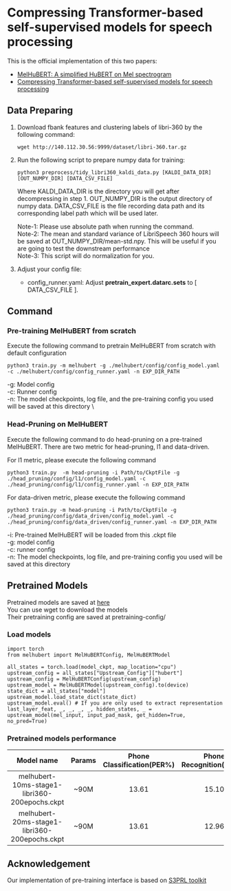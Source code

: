 # Compressing Transformer-based self-supervised models for speech processing
This is the official implementation of this two papers:
- [MelHuBERT: A simplified HuBERT on Mel spectrogram](https://arxiv.org/abs/2211.09944)
- [Compressing Transformer-based self-supervised models for speech processing](https://arxiv.org/abs/2211.09949)

## Data Preparing
1. Download fbank features and clustering labels of libri-360 by the following command:
    ```
    wget http://140.112.30.56:9999/dataset/libri-360.tar.gz
    ```

2. Run the following script to prepare numpy data for training:
    ```
    python3 preprocess/tidy_libri360_kaldi_data.py [KALDI_DATA_DIR] [OUT_NUMPY_DIR] [DATA_CSV_FILE]
    ```
    Where KALDI_DATA_DIR is the directory you will get after decompressing in step 1. 
    OUT_NUMPY_DIR is the output directory of numpy data.
    DATA_CSV_FILE is the file recording data path and its corresponding label path which will be used later. 
    
    Note-1: Please use absolute path when running the command. \
    Note-2: The mean and standard variance of LibriSpeech 360 hours will be saved at OUT_NUMPY_DIR/mean-std.npy. This will be useful if you are going to test the downstream performance \
    Note-3: This script will do normalization for you.

3. Adjust your config file:
    - config_runner.yaml: Adjust **pretrain_expert.datarc.sets** to  [ DATA_CSV_FILE ]. 

## Command 
### Pre-training MelHuBERT from scratch
Execute the following command to pretrain MelHuBERT from scratch with default configuration
```
python3 train.py -m melhubert -g ./melhubert/config/config_model.yaml -c ./melhubert/config/config_runner.yaml -n EXP_DIR_PATH 
```
-g: Model config \
-c: Runner config \
-n: The model checkpoints, log file, and the pre-training config you used will be saved at this directory \

### Head-Pruning on MelHuBERT
Execute the following command to do head-pruning on a pre-trained MelHuBERT. 
There are two metric for head-pruning, l1 and data-driven. 

For l1 metric, please execute the following command
```
python3 train.py  -m head-pruning -i Path/to/CkptFile -g ./head_pruning/config/l1/config_model.yaml -c ./head_pruning/config/l1/config_runner.yaml -n EXP_DIR_PATH
```
For data-driven metric, please execute the following command 
```
python3 train.py -m head-pruning -i Path/to/CkptFile -g ./head_pruning/config/data_driven/config_model.yaml -c ./head_pruning/config/data_driven/config_runner.yaml -n EXP_DIR_PATH 
```

-i: Pre-trained MelHuBERT will be loaded from this .ckpt file \
-g: model config \
-c: runner config \
-n: The model checkpoints, log file, and pre-training config you used will be saved at this directory

## Pretrained Models 
Pretrained models are saved at [here](http://140.112.30.56:9999/pretrained_model/) \
You can use wget to download the models \
Their pretraining config are saved at pretraining-config/
### Load models
```
import torch
from melhubert import MelHuBERTConfig, MelHuBERTModel
    
all_states = torch.load(model_ckpt, map_location="cpu")
upstream_config = all_states["Upstream_Config"]["hubert"]  
upstream_config = MelHuBERTConfig(upstream_config)
upstream_model = MelHuBERTModel(upstream_config).to(device)
state_dict = all_states["model"]
upstream_model.load_state_dict(state_dict)
upstream_model.eval() # If you are only used to extract representation
last_layer_feat, _, _, _, _, hidden_states, _ = upstream_model(mel_input, input_pad_mask, get_hidden=True, no_pred=True)
```
### Pretrained models performance
|                  Model name                  | Params | Phone Classification(PER%) | Phone Recognition(PER%) | Speaker Identificaiton(ACC%) |
|:--------------------------------------------:|:------:|:--------------------------:|:-----------------------:|:----------------------------:|
| melhubert-10ms-stage1-libri360-200epochs.ckpt     | ~90M   |            13.61           |          15.10          |             64.75      |
| melhubert-20ms-stage1-libri360-200epochs.ckpt     | ~90M   |            13.61           |          12.96          |             66.34      |

## Acknowledgement 
Our implementation of pre-training interface is based on [S3PRL toolkit](https://github.com/s3prl/s3prl)